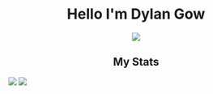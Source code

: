 <h1 align="center">Hello I'm Dylan Gow</h1>

<h4 align="center"></h4>

<p align="center">
  <img align="center" src="https://komarev.com/ghpvc/?username=dedev-systems&color=007cc3">
</p>

<h2 align="center">My Stats</h2>

<img src="https://github-readme-stats.vercel.app/api/top-langs/?username=dedev-sys&&show_icons=true&title_color=007cc3&icon_color=007cc3&text_color=ffffff&bg_color=000000&border_radius=0.75rem&layout=compact">

<img src="https://github-readme-stats.vercel.app/api?username=dedev-sys&&show_icons=true&title_color=f1e05a&icon_color=f1e05a&text_color=ffffff&bg_color=000000&border_radius=0.75rem">
